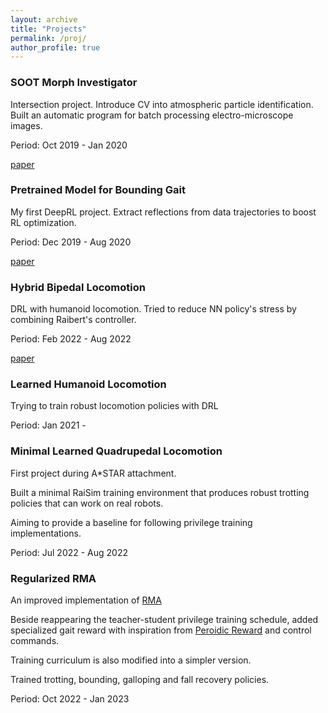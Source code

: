 ```yaml
---
layout: archive
title: "Projects"
permalink: /proj/
author_profile: true
---
```



### SOOT Morph Investigator

Intersection project. Introduce CV into atmospheric particle identification. Built an automatic program for batch processing electro-microscope images.

Period: Oct 2019 - Jan 2020

[paper](https://agupubs.onlinelibrary.wiley.com/doi/10.1029/2021JD036055)

### Pretrained Model for Bounding Gait

My first DeepRL project. Extract reflections from data trajectories to boost RL optimization.

Period: Dec 2019 - Aug 2020

[paper](https://ietresearch.onlinelibrary.wiley.com/doi/10.1049/csy2.12062)


### Hybrid Bipedal Locomotion

DRL with humanoid locomotion. Tried to reduce NN policy's stress by combining Raibert's controller.

Period: Feb 2022 - Aug 2022

[paper](https://www.mdpi.com/2072-666X/13/10/1688)


### Learned Humanoid Locomotion

Trying to train robust locomotion policies with DRL

Period: Jan 2021 - 


### Minimal Learned Quadrupedal Locomotion

First project during A*STAR attachment.

Built a minimal RaiSim training environment that produces robust trotting policies that can work on real robots.

Aiming to provide a baseline for following privilege training implementations.

Period: Jul 2022 - Aug 2022

### Regularized RMA

An improved implementation of [RMA](https://www.mdpi.com/2072-666X/13/10/1688)

Beside reappearing the teacher-student privilege training schedule, added specialized gait reward with inspiration from [Peroidic Reward]() and control commands.

Training curriculum is also modified into a simpler version.

Trained trotting, bounding, galloping and fall recovery policies.

Period: Oct 2022 - Jan 2023